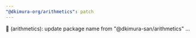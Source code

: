 ```yaml
---
"@dkimura-org/arithmetics": patch
---
```


📝 (arithmetics): update package name from "@dkimura-san/arithmetics" …
